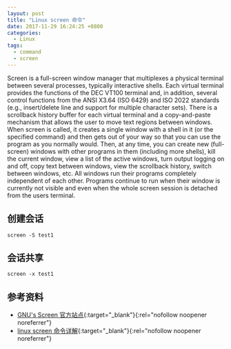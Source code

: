 ```yaml
---
layout: post
title: "Linux screen 命令"
date: 2017-11-29 16:24:25 +0800
categories:
  - Linux
tags:
  - command
  - screen
---
```


Screen is a full-screen window manager that multiplexes a physical terminal between several processes, typically interactive shells. Each virtual terminal provides the functions of the DEC VT100 terminal and, in addition, several control functions from the ANSI X3.64 (ISO 6429) and ISO 2022 standards (e.g., insert/delete line and support for multiple character sets). There is a scrollback history buffer for each virtual terminal and a copy-and-paste mechanism that allows the user to move text regions between windows. When screen is called, it creates a single window with a shell in it (or the specified command) and then gets out of your way so that you can use the program as you normally would. Then, at any time, you can create new (full-screen) windows with other programs in them (including more shells), kill the current window, view a list of the active windows, turn output logging on and off, copy text between windows, view the scrollback history, switch between windows, etc. All windows run their programs completely independent of each other. Programs continue to run when their window is currently not visible and even when the whole screen session is detached from the users terminal. 
<!-- more -->

## 创建会话

```
screen -S test1
```

## 会话共享

```
screen -x test1
```

## 参考资料

- [GNU's Screen 官方站点](http://www.gnu.org/software/screen/){:target="_blank"}{:rel="nofollow noopener noreferrer"}  
- [linux screen 命令详解](https://www.cnblogs.com/mchina/archive/2013/01/30/2880680.html){:target="_blank"}{:rel="nofollow noopener noreferrer"}  
